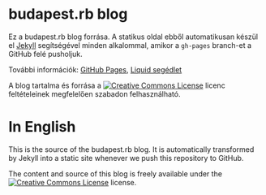 # budapest.rb blog

Ez a budapest.rb blog forrása. A statikus oldal ebből automatikusan készül el [Jekyll][] segítségével minden alkalommal, amikor a `gh-pages` branch-et a GitHub felé pusholjuk.

[Jekyll]: http://wiki.github.com/mojombo/jekyll

További információk: [GitHub Pages](http://pages.github.com/), [Liquid segédlet](http://wiki.github.com/tobi/liquid/liquid-for-designers)

A blog tartalma és forrása a <a rel="license" href="http://creativecommons.org/licenses/by-nc-nd/2.5/hu/"><img alt="Creative Commons License" class="inline" src="http://i.creativecommons.org/l/by-nc-nd/2.5/hu/80x15.png"/></a> licenc feltételeinek megfelelően szabadon felhasználható.

# In English

This is the source of the budapest.rb blog. It is automatically transformed by Jekyll into a static site whenever we push this repository to GitHub.

The content and source of this blog is freely available under the <a rel="license" href="http://creativecommons.org/licenses/by-nc-nd/2.5/"><img alt="Creative Commons License" style="border-width:0" src="http://i.creativecommons.org/l/by-nc-nd/2.5/80x15.png" /></a> license.
